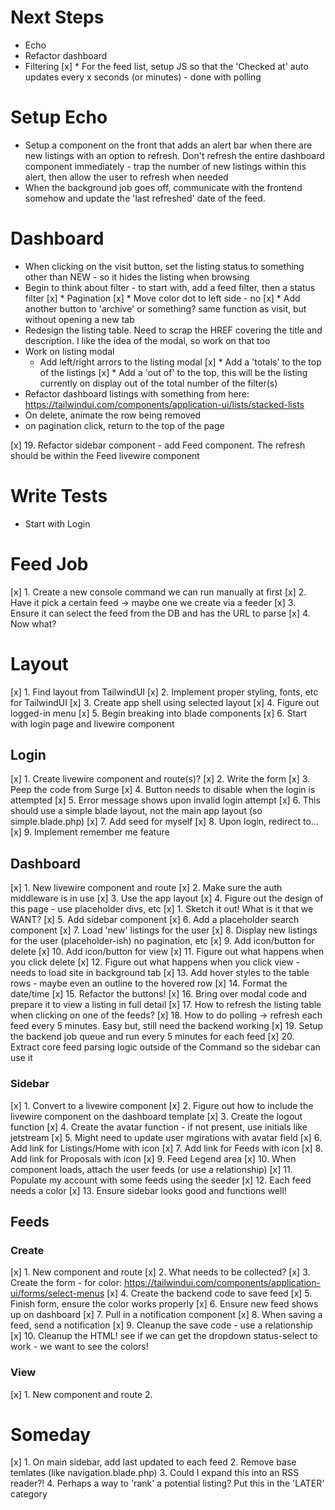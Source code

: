 # Next Steps
* Echo
* Refactor dashboard
* Filtering
[x] * For the feed list, setup JS so that the 'Checked at' auto updates every x seconds (or minutes) - done with polling

# Setup Echo
* Setup a component on the front that adds an alert bar when there are new listings with an option to refresh. Don't refresh the entire dashboard component immediately - trap the number of new listings within this alert, then allow the user to refresh when needed
* When the background job goes off, communicate with the frontend somehow and update the 'last refreshed' date of the feed.

# Dashboard
* When clicking on the visit button, set the listing status to something other than NEW - so it hides the listing when browsing
* Begin to think about filter - to start with, add a feed filter, then a status filter
[x] * Pagination
[x] * Move color dot to left side - no
[x] * Add another button to 'archive' or something? same function as visit, but without opening a new tab
* Redesign the listing table. Need to scrap the HREF covering the title and description. I like the idea of the modal, so work on that too
*  Work on listing modal
    * Add left/right arrors to the listing modal
[x] * Add a 'totals' to the top of the listings
[x] * Add a 'out of' to the top, this will be the listing currently on display out of the total number of the filter(s)
* Refactor dashboard listings with something from here: https://tailwindui.com/components/application-ui/lists/stacked-lists
* On delete, animate the row being removed
* on pagination click, return to the top of the page

[x] 19. Refactor sidebar component - add Feed component. The refresh should be within the Feed livewire component

# Write Tests
* Start with Login

# Feed Job
[x] 1. Create a new console command we can run manually at first
[x] 2. Have it pick a certain feed -> maybe one we create via a feeder
[x] 3. Ensure it can select the feed from the DB and has the URL to parse
[x] 4. Now what?


# Layout
[x] 1. Find layout from TailwindUI
[x] 2. Implement proper styling, fonts, etc for TailwindUI
[x] 3. Create app shell using selected layout
[x] 4. Figure out logged-in menu
[x] 5. Begin breaking into blade components
[x] 6. Start with login page and livewire component


## Login
[x] 1. Create livewire component and route(s)?
[x] 2. Write the form
[x] 3. Peep the code from Surge
[x] 4. Button needs to disable when the login is attempted
[x] 5. Error message shows upon invalid login attempt
[x] 6. This should use a simple blade layout, not the main app layout (so simple.blade.php)
[x] 7. Add seed for myself
[x] 8. Upon login, redirect to...
[x] 9. Implement remember me feature

## Dashboard
[x] 1. New livewire component and route
[x] 2. Make sure the auth middleware is in use
[x] 3. Use the app layout
[x] 4. Figure out the design of this page - use placeholder divs, etc
    [x] 1. Sketch it out! What is it that we WANT?
[x] 5. Add sidebar component
[x] 6. Add a placeholder search component
[x] 7. Load 'new' listings for the user
[x] 8. Display new listings for the user (placeholder-ish) no pagination, etc
[x] 9. Add icon/button for delete
[x] 10. Add icon/button for view
[x] 11. Figure out what happens when you click delete
[x] 12. Figure out what happens when you click view - needs to load site in background tab
[x] 13. Add hover styles to the table rows - maybe even an outline to the hovered row
[x] 14. Format the date/time
[x] 15. Refactor the buttons!
[x] 16. Bring over modal code and prepare it to view a listing in full detail
[x] 17. How to refresh the listing table when clicking on one of the feeds?
[x] 18. How to do polling -> refresh each feed every 5 minutes. Easy but, still need the backend working
[x] 19. Setup the backend job queue and run every 5 minutes for each feed
[x] 20. Extract core feed parsing logic outside of the Command so the sidebar can use it


### Sidebar
[x] 1. Convert to a livewire component
[x] 2. Figure out how to include the livewire component on the dashboard template
[x] 3. Create the logout function
[x] 4. Create the avatar function - if not present, use initials like jetstream
[x] 5. Might need to update user mgirations with avatar field
[x] 6. Add link for Listings/Home with icon
[x] 7. Add link for Feeds with icon
[x] 8. Add link for Proposals with icon
[x] 9. Feed Legend area
[x] 10. When component loads, attach the user feeds (or use a relationship)
[x] 11. Populate my account with some feeds using the seeder
[x] 12. Each feed needs a color
[x] 13. Ensure sidebar looks good and functions well!

## Feeds
### Create
[x] 1. New component and route
[x] 2. What needs to be collected?
[x] 3. Create the form - for color: https://tailwindui.com/components/application-ui/forms/select-menus
[x] 4. Create the backend code to save feed
[x] 5. Finish form, ensure the color works properly
[x] 6. Ensure new feed shows up on dashboard
[x] 7. Pull in a notification component
[x] 8. When saving a feed, send a notification
[x] 9. Cleanup the save code - use a relationship
[x] 10. Cleanup the HTML! see if we can get the dropdown status-select to work - we want to see the colors!

### View
[x] 1. New component and route
2.

# Someday
[x] 1. On main sidebar, add last updated to each feed
2. Remove base temlates (like navigation.blade.php)
3. Could I expand this into an RSS reader?!
4. Perhaps a way to 'rank' a potential listing? Put this in the 'LATER' category